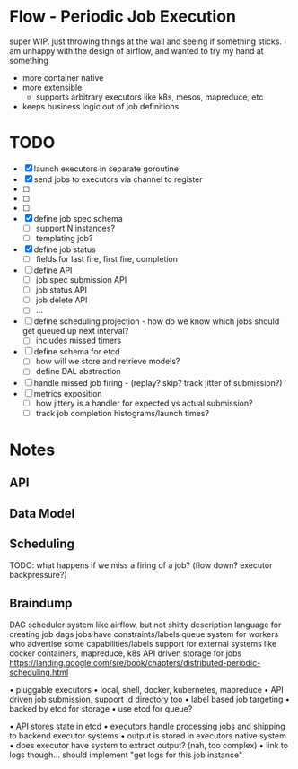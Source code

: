 # Flow - Periodic Job Execution

super WIP. just throwing things at the wall and seeing if something sticks. I am unhappy
with the design of airflow, and wanted to try my hand at something

* more container native
* more extensible
  * supports arbitrary executors like k8s, mesos, mapreduce, etc
* keeps business logic out of job definitions

# TODO

- [x] launch executors in separate goroutine
- [x] send jobs to executors via channel to register
- [ ] 
- [ ] 
- [ ] 
- [x] define job spec schema
  - [ ] support N instances?
  - [ ] templating job?
- [x] define job status
  - [ ] fields for last fire, first fire, completion
- [ ] define API
  - [ ] job spec submission API
  - [ ] job status API
  - [ ] job delete API
  - [ ] ...
- [ ] define scheduling projection - how do we know which jobs should get queued up next interval?
  - [ ] includes missed timers
- [ ] define schema for etcd
  - [ ] how will we store and retrieve models?
  - [ ] define DAL abstraction
- [ ] handle missed job firing - (replay? skip? track jitter of submission?)
- [ ] metrics exposition
  - [ ] how jittery is a handler for expected vs actual submission?
  - [ ] track job completion histograms/launch times?

# Notes

## API

## Data Model

## Scheduling

TODO: what happens if we miss a firing of a job? (flow down? executor backpressure?)

## Braindump

DAG scheduler system
like airflow, but not shitty
description language for creating job dags
jobs have constraints/labels
queue system for workers who advertise some capabilities/labels
support for external systems like docker containers, mapreduce, k8s
API driven storage for jobs
https://landing.google.com/sre/book/chapters/distributed-periodic-scheduling.html

• pluggable executors
    • local, shell, docker, kubernetes, mapreduce
• API driven job submission, support .d directory too
• label based job targeting
• backed by etcd for storage
• use etcd for queue?

• API stores state in etcd
• executors handle processing jobs and shipping to backend executor systems
• output is stored in executors native system
    • does executor have system to extract output? (nah, too complex)
    • link to logs though... should implement "get logs for this job instance"
